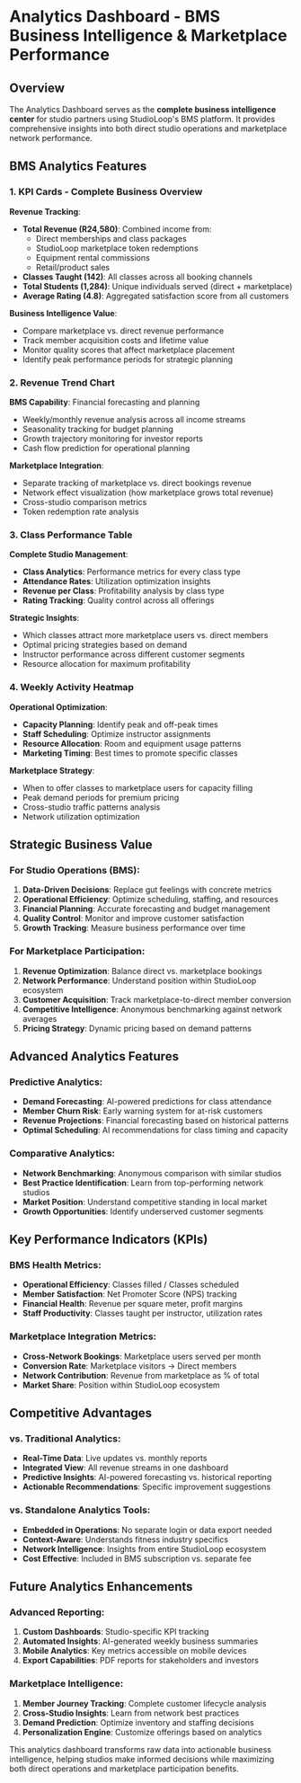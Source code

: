 # Analytics Dashboard - BMS Business Intelligence & Marketplace Performance

## Overview
The Analytics Dashboard serves as the **complete business intelligence center** for studio partners using StudioLoop's BMS platform. It provides comprehensive insights into both direct studio operations and marketplace network performance.

## BMS Analytics Features

### 1. **KPI Cards - Complete Business Overview**
**Revenue Tracking**: 
- **Total Revenue (R24,580)**: Combined income from:
  - Direct memberships and class packages
  - StudioLoop marketplace token redemptions
  - Equipment rental commissions
  - Retail/product sales
- **Classes Taught (142)**: All classes across all booking channels
- **Total Students (1,284)**: Unique individuals served (direct + marketplace)
- **Average Rating (4.8)**: Aggregated satisfaction score from all customers

**Business Intelligence Value**:
- Compare marketplace vs. direct revenue performance
- Track member acquisition costs and lifetime value
- Monitor quality scores that affect marketplace placement
- Identify peak performance periods for strategic planning

### 2. **Revenue Trend Chart**
**BMS Capability**: Financial forecasting and planning
- Weekly/monthly revenue analysis across all income streams
- Seasonality tracking for budget planning
- Growth trajectory monitoring for investor reports
- Cash flow prediction for operational planning

**Marketplace Integration**:
- Separate tracking of marketplace vs. direct bookings revenue
- Network effect visualization (how marketplace grows total revenue)
- Cross-studio comparison metrics
- Token redemption rate analysis

### 3. **Class Performance Table**
**Complete Studio Management**:
- **Class Analytics**: Performance metrics for every class type
- **Attendance Rates**: Utilization optimization insights
- **Revenue per Class**: Profitability analysis by class type
- **Rating Tracking**: Quality control across all offerings

**Strategic Insights**:
- Which classes attract more marketplace users vs. direct members
- Optimal pricing strategies based on demand
- Instructor performance across different customer segments
- Resource allocation for maximum profitability

### 4. **Weekly Activity Heatmap**
**Operational Optimization**:
- **Capacity Planning**: Identify peak and off-peak times
- **Staff Scheduling**: Optimize instructor assignments
- **Resource Allocation**: Room and equipment usage patterns
- **Marketing Timing**: Best times to promote specific classes

**Marketplace Strategy**:
- When to offer classes to marketplace users for capacity filling
- Peak demand periods for premium pricing
- Cross-studio traffic patterns analysis
- Network utilization optimization

## Strategic Business Value

### For Studio Operations (BMS):
1. **Data-Driven Decisions**: Replace gut feelings with concrete metrics
2. **Operational Efficiency**: Optimize scheduling, staffing, and resources
3. **Financial Planning**: Accurate forecasting and budget management
4. **Quality Control**: Monitor and improve customer satisfaction
5. **Growth Tracking**: Measure business performance over time

### For Marketplace Participation:
1. **Revenue Optimization**: Balance direct vs. marketplace bookings
2. **Network Performance**: Understand position within StudioLoop ecosystem
3. **Customer Acquisition**: Track marketplace-to-direct member conversion
4. **Competitive Intelligence**: Anonymous benchmarking against network averages
5. **Pricing Strategy**: Dynamic pricing based on demand patterns

## Advanced Analytics Features

### Predictive Analytics:
- **Demand Forecasting**: AI-powered predictions for class attendance
- **Member Churn Risk**: Early warning system for at-risk customers
- **Revenue Projections**: Financial forecasting based on historical patterns
- **Optimal Scheduling**: AI recommendations for class timing and capacity

### Comparative Analytics:
- **Network Benchmarking**: Anonymous comparison with similar studios
- **Best Practice Identification**: Learn from top-performing network studios
- **Market Position**: Understand competitive standing in local market
- **Growth Opportunities**: Identify underserved customer segments

## Key Performance Indicators (KPIs)

### BMS Health Metrics:
- **Operational Efficiency**: Classes filled / Classes scheduled
- **Member Satisfaction**: Net Promoter Score (NPS) tracking
- **Financial Health**: Revenue per square meter, profit margins
- **Staff Productivity**: Classes taught per instructor, utilization rates

### Marketplace Integration Metrics:
- **Cross-Network Bookings**: Marketplace users served per month
- **Conversion Rate**: Marketplace visitors → Direct members
- **Network Contribution**: Revenue from marketplace as % of total
- **Market Share**: Position within StudioLoop ecosystem

## Competitive Advantages

### vs. Traditional Analytics:
- **Real-Time Data**: Live updates vs. monthly reports
- **Integrated View**: All revenue streams in one dashboard
- **Predictive Insights**: AI-powered forecasting vs. historical reporting
- **Actionable Recommendations**: Specific improvement suggestions

### vs. Standalone Analytics Tools:
- **Embedded in Operations**: No separate login or data export needed
- **Context-Aware**: Understands fitness industry specifics
- **Network Intelligence**: Insights from entire StudioLoop ecosystem
- **Cost Effective**: Included in BMS subscription vs. separate fee

## Future Analytics Enhancements

### Advanced Reporting:
1. **Custom Dashboards**: Studio-specific KPI tracking
2. **Automated Insights**: AI-generated weekly business summaries
3. **Mobile Analytics**: Key metrics accessible on mobile devices
4. **Export Capabilities**: PDF reports for stakeholders and investors

### Marketplace Intelligence:
1. **Member Journey Tracking**: Complete customer lifecycle analysis
2. **Cross-Studio Insights**: Learn from network best practices
3. **Demand Prediction**: Optimize inventory and staffing decisions
4. **Personalization Engine**: Customize offerings based on analytics

This analytics dashboard transforms raw data into actionable business intelligence, helping studios make informed decisions while maximizing both direct operations and marketplace participation benefits.